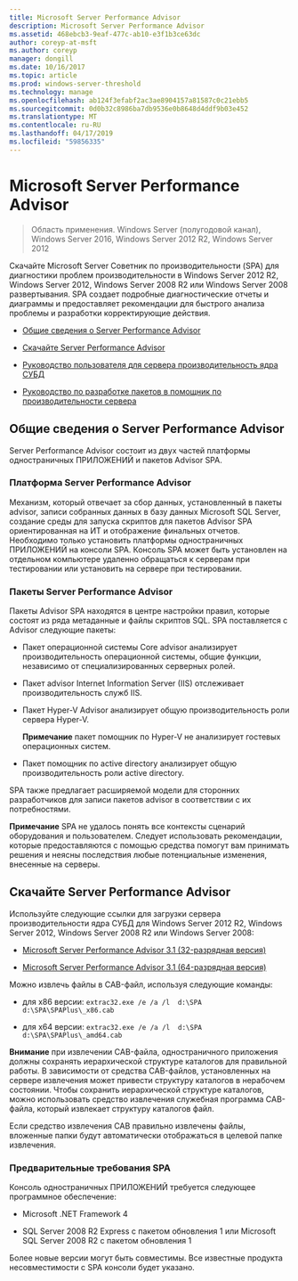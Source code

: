 ```yaml
---
title: Microsoft Server Performance Advisor
description: Microsoft Server Performance Advisor
ms.assetid: 468ebcb3-9eaf-477c-ab10-e3f1b3ce63dc
author: coreyp-at-msft
ms.author: coreyp
manager: dongill
ms.date: 10/16/2017
ms.topic: article
ms.prod: windows-server-threshold
ms.technology: manage
ms.openlocfilehash: ab124f3efabf2ac3ae8904157a81587c0c21ebb5
ms.sourcegitcommit: 0d0b32c8986ba7db9536e0b8648d4ddf9b03e452
ms.translationtype: MT
ms.contentlocale: ru-RU
ms.lasthandoff: 04/17/2019
ms.locfileid: "59856335"
---
```

# <a name="microsoft-server-performance-advisor"></a>Microsoft Server Performance Advisor

>Область применения. Windows Server (полугодовой канал), Windows Server 2016, Windows Server 2012 R2, Windows Server 2012

Скачайте Microsoft Server Советник по производительности (SPA) для диагностики проблем производительности в Windows Server 2012 R2, Windows Server 2012, Windows Server 2008 R2 или Windows Server 2008 развертывания. SPA создает подробные диагностические отчеты и диаграммы и предоставляет рекомендации для быстрого анализа проблемы и разработки корректирующие действия.

-   [Общие сведения о Server Performance Advisor](#bkmk-aboutspa)

-   [Скачайте Server Performance Advisor](#bkmk-downloadspa)

-   [Руководство пользователя для сервера производительность ядра СУБД](server-performance-advisor-users-guide.md)

-   [Руководство по разработке пакетов в помощник по производительности сервера](server-performance-advisor-pack-development-guide.md)

## <a href="" id="bkmk-aboutspa"></a>Общие сведения о Server Performance Advisor

Server Performance Advisor состоит из двух частей платформы одностраничных ПРИЛОЖЕНИЙ и пакетов Advisor SPA.

### <a name="the-server-performance-advisor-framework"></a>Платформа Server Performance Advisor

Механизм, который отвечает за сбор данных, установленный в пакеты advisor, записи собранных данных в базу данных Microsoft SQL Server, создание среды для запуска скриптов для пакетов Advisor SPA ориентированная на ИТ и отображение финальных отчетов. Необходимо только установить платформы одностраничных ПРИЛОЖЕНИЙ на консоли SPA. Консоль SPA может быть установлен на отдельном компьютере удаленно обращаться к серверам при тестировании или установить на сервере при тестировании.

### <a name="server-performance-advisor-packs"></a>Пакеты Server Performance Advisor

Пакеты Advisor SPA находятся в центре настройки правил, которые состоят из ряда метаданные и файлы скриптов SQL. SPA поставляется с Advisor следующие пакеты:

-   Пакет операционной системы Core advisor анализирует производительность операционной системы, общие функции, независимо от специализированных серверных ролей.

-   Пакет advisor Internet Information Server (IIS) отслеживает производительность служб IIS.

-   Пакет Hyper-V Advisor анализирует общую производительность роли сервера Hyper-V.

    **Примечание** пакет помощник по Hyper-V не анализирует гостевых операционных систем.

     

-   Пакет помощник по active directory анализирует общую производительность роли active directory.

SPA также предлагает расширяемой модели для сторонних разработчиков для записи пакетов advisor в соответствии с их потребностями.

**Примечание** SPA не удалось понять все контексты сценарий оборудования и пользователем. Следует использовать рекомендации, которые предоставляются с помощью средства помогут вам принимать решения и неясны последствия любые потенциальные изменения, внесенные на серверы.

 

## <a href="" id="bkmk-downloadspa"></a>Скачайте Server Performance Advisor


Используйте следующие ссылки для загрузки сервера производительности ядра СУБД для Windows Server 2012 R2, Windows Server 2012, Windows Server 2008 R2 или Windows Server 2008:

-   [Microsoft Server Performance Advisor 3.1 (32-разрядная версия)](https://go.microsoft.com/fwlink/p/?linkid=327751)

-   [Microsoft Server Performance Advisor 3.1 (64-разрядная версия)](https://go.microsoft.com/fwlink/p/?linkid=327752)

Можно извлечь файлы в CAB-файл, используя следующие команды:

-   для x86 версии: `extrac32.exe /e /a /l  d:\SPA   d:\SPA\SPAPlus\_x86.cab`

-   для x64 версии: `extrac32.exe /e /a /l  d:\SPA   d:\SPA\SPAPlus\_amd64.cab`

**Внимание** при извлечении CAB-файла, одностраничного приложения должны сохранять иерархической структуре каталогов для правильной работы. В зависимости от средства CAB-файлов, установленных на сервере извлечения может привести структуру каталогов в нерабочем состоянии. Чтобы сохранить иерархической структуре каталогов, можно использовать средство извлечения служебная программа CAB-файла, который извлекает структуру каталогов файл.

Если средство извлечения CAB правильно извлечены файлы, вложенные папки будут автоматически отображаться в целевой папке извлечения.

### <a name="spa-prerequisites"></a>Предварительные требования SPA

Консоль одностраничных ПРИЛОЖЕНИЙ требуется следующее программное обеспечение:

-   Microsoft .NET Framework 4

-   SQL Server 2008 R2 Express с пакетом обновления 1 или Microsoft SQL Server 2008 R2 с пакетом обновления 1

Более новые версии могут быть совместимы. Все известные продукта несовместимости с SPA консоли будет указано.
